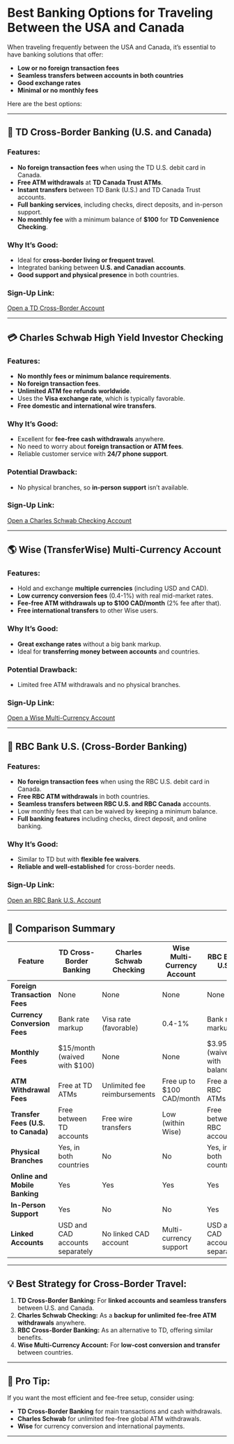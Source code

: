 # Best Banking Options for Traveling Between the USA and Canada

When traveling frequently between the USA and Canada, it’s essential to have banking solutions that offer:
- **Low or no foreign transaction fees**
- **Seamless transfers between accounts in both countries**
- **Good exchange rates**
- **Minimal or no monthly fees**

Here are the best options:

---

## 🏦 TD Cross-Border Banking (U.S. and Canada)
### Features:
- **No foreign transaction fees** when using the TD U.S. debit card in Canada.
- **Free ATM withdrawals** at **TD Canada Trust ATMs**.
- **Instant transfers** between TD Bank (U.S.) and TD Canada Trust accounts.
- **Full banking services**, including checks, direct deposits, and in-person support.
- **No monthly fee** with a minimum balance of **$100** for **TD Convenience Checking**.

### Why It’s Good:
- Ideal for **cross-border living or frequent travel**.
- Integrated banking between **U.S. and Canadian accounts**.
- **Good support and physical presence** in both countries.

### Sign-Up Link:
[Open a TD Cross-Border Account](https://www.td.com/us/en/personal-banking/cross-border/)  

---

## 💳 Charles Schwab High Yield Investor Checking
### Features:
- **No monthly fees or minimum balance requirements**.
- **No foreign transaction fees**.
- **Unlimited ATM fee refunds worldwide**.
- Uses the **Visa exchange rate**, which is typically favorable.
- **Free domestic and international wire transfers**.

### Why It’s Good:
- Excellent for **fee-free cash withdrawals** anywhere.
- No need to worry about **foreign transaction or ATM fees**.
- Reliable customer service with **24/7 phone support**.

### Potential Drawback:
- No physical branches, so **in-person support** isn’t available.

### Sign-Up Link:
[Open a Charles Schwab Checking Account](https://www.schwab.com/checking)  

---

## 🌎 Wise (TransferWise) Multi-Currency Account
### Features:
- Hold and exchange **multiple currencies** (including USD and CAD).
- **Low currency conversion fees** (0.4-1%) with real mid-market rates.
- **Fee-free ATM withdrawals up to $100 CAD/month** (2% fee after that).
- **Free international transfers** to other Wise users.

### Why It’s Good:
- **Great exchange rates** without a big bank markup.
- Ideal for **transferring money between accounts** and countries.

### Potential Drawback:
- Limited free ATM withdrawals and no physical branches.

### Sign-Up Link:
[Open a Wise Multi-Currency Account](https://wise.com/)  

---

## 🏦 RBC Bank U.S. (Cross-Border Banking)
### Features:
- **No foreign transaction fees** when using the RBC U.S. debit card in Canada.
- **Free RBC ATM withdrawals** in both countries.
- **Seamless transfers between RBC U.S. and RBC Canada** accounts.
- Low monthly fees that can be waived by keeping a minimum balance.
- **Full banking features** including checks, direct deposit, and online banking.

### Why It’s Good:
- Similar to TD but with **flexible fee waivers**.
- **Reliable and well-established** for cross-border needs.

### Sign-Up Link:
[Open an RBC Bank U.S. Account](https://www.rbcbank.com/cross-border.html)  

---

## 🔎 Comparison Summary

| **Feature**                           | **TD Cross-Border Banking** | **Charles Schwab Checking** | **Wise Multi-Currency Account** | **RBC Bank U.S.** |
|---------------------------------------|-----------------------------|------------------------------|---------------------------------|--------------------|
| **Foreign Transaction Fees**           | None                        | None                         | None                            | None               |
| **Currency Conversion Fees**           | Bank rate markup             | Visa rate (favorable)         | 0.4-1%                           | Bank rate markup    |
| **Monthly Fees**                       | $15/month (waived with $100) | None                         | None                            | $3.95 (waived with balance) |
| **ATM Withdrawal Fees**                | Free at TD ATMs              | Unlimited fee reimbursements | Free up to $100 CAD/month        | Free at RBC ATMs    |
| **Transfer Fees (U.S. to Canada)**      | Free between TD accounts     | Free wire transfers           | Low (within Wise)                | Free between RBC accounts |
| **Physical Branches**                   | Yes, in both countries       | No                           | No                              | Yes, in both countries |
| **Online and Mobile Banking**           | Yes                          | Yes                          | Yes                             | Yes                 |
| **In-Person Support**                   | Yes                          | No                           | No                              | Yes                 |
| **Linked Accounts**                     | USD and CAD accounts separately | No linked CAD account        | Multi-currency support           | USD and CAD accounts separately |

---

## 💡 Best Strategy for Cross-Border Travel:
1. **TD Cross-Border Banking:** For **linked accounts and seamless transfers** between U.S. and Canada.  
2. **Charles Schwab Checking:** As a **backup for unlimited fee-free ATM withdrawals** anywhere.  
3. **RBC Cross-Border Banking:** As an alternative to TD, offering similar benefits.  
4. **Wise Multi-Currency Account:** For **low-cost conversion and transfer** between countries.  

---

## 📌 Pro Tip:
If you want the most efficient and fee-free setup, consider using:
- **TD Cross-Border Banking** for main transactions and cash withdrawals.
- **Charles Schwab** for unlimited fee-free global ATM withdrawals.
- **Wise** for currency conversion and international payments.

---
